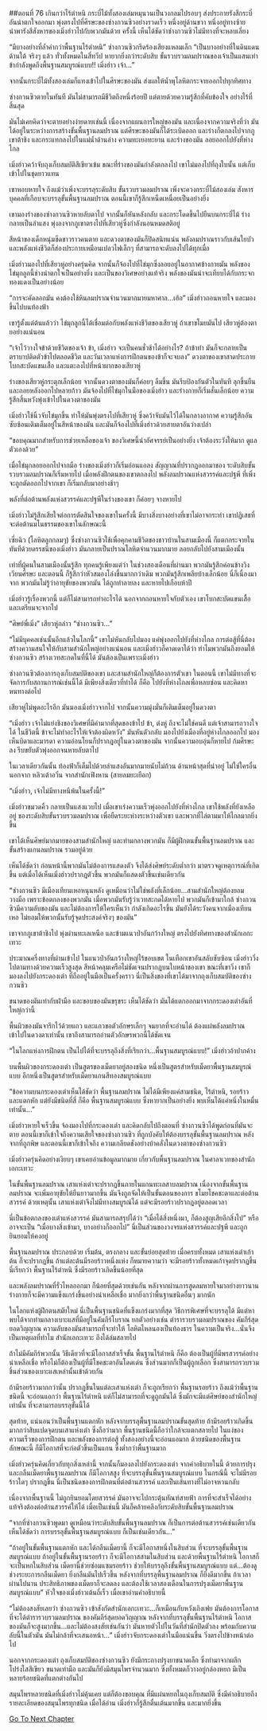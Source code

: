 ##ตอนที่ 76 เกินกว่าไร้ตำหนิ
กระบี่ไม้ทั้งสองเล่มหมุนวนเป็นวงกลมไปรอบๆ ส่งประกายรังสีกระบี่อันน่าตกใจออกมา พุ่งตรงไปที่ศีรษะของซ่างกวนซิวอย่างรวดเร็ว หนึ่งอยู่ด้านขวา หนึ่งอยู่ทางซ้าย นำพารังสีสังหารของเมิ่งฮ่าวไปกับพวกมันด้วย ครั้งนี้ เห็นได้ชัดว่าซ่างกวนซิวไม่มีทางที่จะหลบเลี่ยง

“มีบางอย่างที่ล้ำค่ากว่าพื้นฐานไร้ตำหนิ” ซ่างกวนซิวกรีดร้องเสียงแหลมเล็ก “เป็นบางอย่างที่ในดินแดนด้านใต้ จริงๆ แล้ว ทั่วทั้งหมดในสี่ทวีป หายากยิ่งกว่าระดับสิบ ขั้นรวบรวมลมปราณของเจ้าเป็นแสนเท่า ข้ากำลังพูดถึงพื้นฐานสมบูรณ์แบบ!! เมิ่งฮ่าว เจ้า…” 

จากนั้นกระบี่ไม้ทั้งสองเล่มก็แทงเข้าไปในศีรษะของมัน ส่งผลให้น้ำพุโลหิตกระจายออกไปทุกทิศทาง

ซ่างกวนซิวตายในทันที มันไม่สามารถมีชีวิตถึงหนึ่งร้อยปี แต่ตายด้วยความรู้สึกที่คับข้องใจ อย่างไร้ที่สิ้นสุด

มันไม่เคยคิดว่าจะตายอย่างง่ายดายเช่นนี้ เนื่องจากแผนการใหญ่ของมัน และเนื่องจากความจริงที่ว่า มันได้อยู่ในระหว่างการสร้างขั้นพื้นฐานลมปราณ แต่ศีรษะของมันก็ได้ระเบิดออก และร่างก็ตกลงไปจากภูเขาต้าชิง และกระแทกลงไปในแม่น้ำด้านล่าง ความทะเยอทะยาน และร่างของมัน ลอยออกไปยังที่ห่างไกล

เมิ่งฮ่าวคว้าจับถุงเก็บสมบัติสีเขียวเข้ม ขณะที่ร่างของมันกำลังตกลงไป เขาไม่มองไปที่ถุงใบนั้น แต่เก็บเข้าไปในชุดยาวแทน

เขาหอบหายใจ ถึงแม้ว่าเพิ่งจะบรรลุระดับสิบ ขั้นรวบรวมลมปราณ เพิ่งจะควงกระบี่ไม้สองเล่ม สังหารบุคคลที่เกือบจะบรรลุขั้นพื้นฐานลมปราณ ตอนนี้เขาก็รู้สึกเหน็ดเหนื่อยเป็นอย่างยิ่ง

เขามองร่างของซ่างกวนซิวหายลับตาไป จากนั้นก็หันหลังกลับ และกระโดดขึ้นไปยืนบนกระบี่ไม้ ร่างกลายเป็นลำแสง พุ่งลงจากภูเขาตรงไปที่เสียวหู่ซึ่งกำลังนอนหมดสติอยู่

สีหน้าของเด็กหนุ่มซีดขาวราวคนตาย และดวงตาของมันก็ปิดสนิทแน่น พลังลมปราณราวกับเส้นใยบัว และพลังแห่งชีวิตก็ส่องประกายเหมือนเปลวไฟเล็กๆ ที่สามารถจะดับลงไปได้ทุกเมื่อ

เมิ่งฮ่าวมองไปที่เสียวหู่อย่างครุ่นคิด จากนั้นก็จ้องไปที่ไข่มุกซึ่งลอยอยู่ในอากาศข้างกายมัน พลังของไข่มุกลูกนี้ช่างน่าตกใจเป็นอย่างยิ่ง และเป็นของวิเศษอย่างแท้จริง พลังของมันน่าจะเทียบได้กับกระจกทองแดงเป็นอย่างน้อย

“การจะคัดลอกมัน คงต้องใช้หินลมปราณจำนวนมากมายมหาศาล…เฮ้อ” เมิ่งฮ่าวถอนหายใจ และมองขึ้นไปบนท้องฟ้า

เขารู้ตั้งแต่ต้นแล้วว่า ไข่มุกลูกนี้ได้เชื่อมต่อกับพลังแห่งชีวิตของเสียวหู่ ถ้าเขาขโมยมันไป เสียวหู่ต้องตายอย่างแน่นอน

“เจ้าไว้วางใจข้าด้วยชีวิตของเจ้า ข้า, เมิ่งฮ่าว จะเป็นคนชั่วช้าได้อย่างไร? ถ้าข้าทำ มันก็จะกลายเป็นตราบาปติดตัวข้าไปตลอดชีวิต และวันเวลาแห่งการฝึกตนของข้าก็จะจบลง” ดวงตาของเขาสาดประกาย โบกสะบัดแขนเสื้อ และแตะลงไปที่หน้าผากของเสียวหู่

ร่างของเสียวหู่กระตุกเล็กน้อย จากนั้นดวงตาของมันก็ค่อยๆ ลืมขึ้น มันรีบป้องกันตัวในทันที ลุกขึ้นยืน และถอยหลังออกไปหลายก้าว มันจ้องไปที่ไข่มุกในมือของเมิ่งฮ่าว และร่างกายก็เริ่มสั่นเล็กน้อย ความรู้สึกสิ้นหวังพุ่งเข้าไปในดวงตาของมัน

เมิ่งฮ่าวใช้นิ้วจับไข่มุกขึ้น ทำให้มันพุ่งตรงไปที่เสียวหู่ ซึ่งคว้าจับมันไว้ได้ในกลางอากาศ ความรู้สึกอันซับซ้อนเติมเต็มอยู๋ในสีหน้าของมัน และมันก็จ้องไปที่เมิ่งฮ่าวด้วยสายตาอันว่างเปล่า

“ขอบคุณมากสำหรับการช่วยเหลือของเจ้า ของวิเศษนี้น่าอัศจรรย์เป็นอย่างยิ่ง เจ้าต้องระวังให้มาก ดูแลตัวเองด้วย” 

เมื่อไข่มุกลอยออกไปจากมือ ร่างของเมิ่งฮ่าวก็เริ่มอ่อนแอลง สัญญาณที่ปรากฎออกมาของ ระดับสิบขั้นรวบรวมลมปราณก็เริ่มหายไป เมื่อพลังฝึกตนของเขาตกลงไป พลังลมปราณแห่งสวรรค์และปฐพี ที่เพิ่งจะถูกตัดออกไปจากเขา ก็เริ่มกลับมาอย่างช้าๆ

พลังที่ต่อต้านพลังแห่งสวรรค์และปฐพีในร่างของเขา ก็ค่อยๆ จางหายไป

เมิ่งฮ่าวไม่รู้สึกเสียใจต่อการตัดสินใจของเขาในครั้งนี้ มีบางสิ่งบางอย่างที่เขาไม่อาจกระทำ เขาปฏิเสธที่จะต่อต้านมโนธรรมของเขาในลักษณะนี้

เซี่ยฉิว (โลหิตลูกกลมๆ) ซึ่งซ่างกวนซิวใช้เพื่อคุกคามชีวิตของชาวบ้านในสามเมืองนี้ ก็แตกกระจายในทันทีด้วยดรรชนีของเมิ่งฮ่าว มันกลายเป็นปราณโลหิตจำนวนมากมาย ลอยกลับไปยังสามเมืองนั้น

เท่าที่ผู้คนในสามเมืองนั้นรู้สึก ทุกคนรู้เพียงแต่ว่า ในช่วงสองเดือนที่ผ่านมา พวกมันรู้สึกค่อนข้างวิงเวียนศีรษะ และตอนนี้ ก็รู้สึกว่าหัวสมองโล่งขึ้นมากกว่าเดิม พวกมันรู้สึกเพลียบ้างเล็กน้อย นี่ก็เนื่องมาจาก พวกมันไม่รู้ว่าอายุขัยของพวกมัน ได้ถูกทำลายลง และหายไปเกือบห้าปี

เมิ่งฮ่าวรู้เรื่องพวกนี้ แต่ก็ไม่สามารถทำอะไรได้ นอกจากถอนหายใจกับตัวเอง เขาโบกสะบัดแขนเสื้อ และเตรียมจะจากไป

“ศิษย์พี่เมิ่ง” เสียวหู่กล่าว “ซ่างกวนซิว…”

“ไม่มีบุคคลเช่นนั้นอีกแล้วในโลกนี้” เขาไม่หันกลับไปมอง แค่พุ่งออกไปยังที่ห่างไกล การต่อสู้ที่นี่ต้องสร้างความสนใจให้กับสามสำนักใหญ่อย่างแน่นอน และเมิ่งฮ่าวก็คาดเดาได้ว่า ทำไมพวกมันถึงยอมให้ซ่างกวนซิว สร้างเวทสะกดในที่นี้ได้ มันต้องเป็นเพราะเมิ่งฮ่าว 

ซ่างกวนซิวต้องการถุงเก็บสมบัติของเขา และสามสำนักใหญ่ก็ต้องการตัวเขา ในตอนนี้ เขาไม่มีทางที่จะจัดการกับสถานการณ์เช่นนี้ได้ มีเพียงสิ่งเดียวที่ทำได้ ก็คือ ไปยังที่ห่างไกลเพื่อหลบซ่อน และคิดหาหนทางต่อไป

เสียวหู่ไม่พูดอะไรอีก มันมองเมิ่งฮ่าวจากไป จากนั้นความมุ่งมั่นก็เติมเต็มอยู่ในดวงตา

“เมิ่งฮ่าว เจ้าไม่แย่งชิงของวิเศษที่มีค่ามากที่สุดของข้าไป ข้า, ต๋งหู่ ถึงจะไม่ใช่คนดี แต่เจ้าสามารถวางใจได้ ในชีวิตนี้ ข้าจะไม่ทำอะไรให้เจ้าต้องผิดหวัง” มันหันตัวกลับ มองไปยังเมืองที่อยู่ห่างไกลออกไป มองเห็นบิดาและมารดา ความอ่อนโยนก็ปรากฎอยู่ในดวงตาของมัน จากนั้นความอบอุ่นก็หายไป ก้มศีรษะลง รีบขยับตัวพุ่งออกจนหายลับตาไป

ในเวลาเดียวกันนั้น ท้องฟ้าก็เต็มไปด้วยลำแสงอันมากมายนับไม่ถ้วน ด้านหน้าสุดที่นำอยู่ ไม่ใช่ใครอื่น นอกจาก หลิวเต้าอวิ๋น จากสำนักเฟิงหาน (สายลมยะเยือก)

“เมิ่งฮ่าว, เจ้าไม่มีทางหนีพ้นในครั้งนี้!”

เมิ่งฮ่าวขมวดคิ้ว กลายเป็นแสงแวบไป เมื่อเขาเร่งความเร็วพุ่งออกไปยังที่ห่างไกล เขาใช้พลังที่ยังเหลืออยู่ ของระดับสิบขั้นรวบรวมลมปราณ เพื่อยืดระยะห่างระหว่างตัวเขา และพวกที่ไล่ตามมาให้ไกลมากยิ่งขึ้น 

เขาได้เห็นศิษย์มากมายของสามสำนักใหญ่ และท่ามกลางพวกมัน ก็มีผู้ฝึกตนขั้นพื้นฐานลมปราณ และขั้นสร้างแกนลมปราณ รวมอยู่ด้วย

เห็นได้ชัดว่า ก่อนหน้านี้พวกมันไม่ต้องการแสดงตัว จึงได้ส่งศิษย์ระดับต่ำกว่า มาตรวจดูเหตุการณ์ที่เกิดขึ้น แต่เมื่อได้เห็นเมิ่งฮ่าวปรากฎตัวขึ้น พวกมันก็แสดงตัวขึ้นเช่นเดียวกัน

“ซ่างกวนซิว มีเมืองเทียนเหอหนุนหลัง ดูเหมือนว่าไม่ใช่พลังที่เล็กน้อย…สามสำนักใหญ่ต้องยอมวางมือ เพราะข้อตกลงของพวกมัน เมื่อพวกมันรับรู้ว่าเวทสะกดได้หายไป พวกมันก็เข้ามาใกล้ ซ่างกวนซิวมีความลับของมัน และไม่ต้องการให้ใครเห็นว่า กำลังเกิดอะไรขึ้น มันยังได้ระวังคนจากเมืองเทียนเหอ ไม่ยอมให้พวกนั้นรับรู้จุดประสงค์จริงๆ ของมัน”

เขาจากภูเขาต้าชิงไป พุ่งผ่านทะเลเหนือ และข้ามแนวป่าอันกว้างใหญ่ ตรงไปยังทิศทางของสำนักเอกะเทวะ

ประมาณครี่งทางที่ผ่านเข้าไป ในแนวป่าอันกว้างใหญ่ไร้ขอบเขต ในเทือกเขาอันสลับซับซ้อน เมิ่งฮ่าววิ่งไปตามทางด้วยความเร็วสูงสุด สีหน้าคลุมเครือไม่ชัดเจนปรากฎบนใบหน้าของเขา ขณะที่เขาวิ่ง เขาก็มองลงไปยังกระดองเต่า ที่ถืออยู่ในมือเป็นครั้งคราว นี่เป็นสิ่งของที่เขาได้มาจากถุงเก็บสมบัติของซ่างกวนซิว

ขนาดของมันเท่ากับฝ่ามือ และขอบของมันขรุขระ เห็นได้ชัดว่า มันได้แตกออกมาจากกระดองเต่าอันที่ใหญ่กว่านี้

พื้นผิวของมันจารึกไว้ด้วยแถว และแถวขอตัวอักษรเล็กๆ จนยากที่จะอ่านได้ ต้องแผ่พลังลมปราณเข้าไปในดวงตาเท่านั้น เขาถึงสามารถอ่านตัวอักษรพวกนี้ได้ชัดเจน

“ในโลกแห่งการฝึกตน เป็นไปได้ที่จะบรรลุถึงสิ่งที่เรียกว่า…พื้นฐานสมบูรณ์แบบ!” เมิ่งฮ่าวอ้าปากค้าง

บนพื้นผิวของกระดองเต่า เป็นสูตรของเม็ดยาอยู่สองชนิด หนึ่งเป็นสูตรสำหรับเม็ดยาพื้นฐานสมบูรณ์แบบ อีกหนึ่งเป็นสูตรสำหรับเม็ดยาแกนสีทองสมบูรณ์แบบ

“ข้อความบนกระดองเต่าเห็นได้ชัดว่า พื้นฐานลมปราณ ไม่ได้มีเพียงแค่สามชนิด, ไร้ตำหนิ, รอยร้าว และแตกหัก แต่ยังมีชนิดที่สี่ ก็คือ พื้นฐานสมบูรณ์แบบ ซึ่งหายากเป็นอย่างยิ่ง พบเห็นได้แค่หนึ่งในหมื่นเท่านั้น…” 

เมิ่งฮ่าวหายใจเร็วขึ้น จ้องมองไปที่กระดองเต่า และคิดกลับไปถึงตอนที่ ซ่างกวนซิวได้พูดก่อนที่มันจะตาย ตอนนี้เขาก็เข้าใจถึงความเสียใจของซ่างกวนซิว ที่ถูกบังคับให้ต้องบรรลุขั้นพื้นฐานลมปราณ หลังจากที่ถูกพิษ และตอนนี้เขาก็เข้าใจถึง ความเกลียดชังอย่างบ้าคลั่งในดวงตาของซ่างกวนซิว

เมิ่งฮ่าวครุ่นคิดอย่างเงียบๆ เขาเคยอ่านข้อมูลมากมาย เกี่ยวกับพื้นฐานลมปราณ ในศาลาเวทของสำนักเอกะเทวะ

ในขั้นพื้นฐานลมปราณ เสาแห่งเต๋าจะปรากฎขึ้นภายในแกนทะเลสาบลมปราณ เนื่องจากขั้นพื้นฐานลมปราณ จะเพิ่มอายุขัยให้ยืนยาวมากขึ้น มันจึงถูกจัดให้เป็นขั้นตอนของการ ขโมยโชคชะตาและต่อต้านสวรรค์ ด้วยเหตุนั้น เสาแห่งเต๋าจึงไม่มีทางสมบูรณ์ได้ แต่จะมีรอยร้าวปรากฎอยู่ตลอดเวลา

นี่เป็นข้อตกลงของเต๋าแห่งสวรรค์ มันสามารถสรุปได้ว่า “เมื่อได้สิ่งหนึ่งมา, ก็ต้องสูญเสียอีกสิ่งไป” หรืออาจจะเป็น “เมื่อบางสิ่งเข้ามา, บางอย่างก็ออกไป” นี่เป็นส่วนของวงจรแห่งสวรรค์และปฐพี และถูกยินยอมให้คงอยู่

พื้นฐานลมปราณ ประกอบด้วย เริ่มต้น, ตรงกลาง และขั้นย่อยสุดท้าย เมื่อครบทั้งหมด เสาแห่งเต๋าเก้าต้น ก็จะปรากฎขึ้น ถ้าแต่ละต้นมีรอยร้าวหนึ่งแห่ง ก็หมายความว่า จะมีรอยร้าวทั้งหมดเก้าจุดปรากฎขึ้น นี่เรียกว่า พื้นฐานไร้ตำหนิ ซึ่งมีรอยร้าวเกิดขึ้นน้อยที่สุด 

และพลังลมปราณที่รั่วไหลออกมา ก็น้อยที่สุดด้วยเช่นกัน หลังจากผ่านการสูดลมหายใจมาอย่างยาวนาน ร่างกายก็จะมีความแข็งแกร่งขึ้นอย่างน่าเหลือเชื่อ มากยิ่งกว่าพื้นฐานชนิดอื่นๆ มากนัก

ในโลกแห่งผู้ฝึกตนสมัยใหม่ นี่เป็นพื้นฐานชนิดที่แข็งแกร่งมากที่สุด วิธีการพิเศษที่จะบรรลุได้ มีแต่หาพบได้จากท่ามกลางเบาะแสที่มีอยู่ในคัมภีร์โบราณ ยกตัวอย่างเช่น ตำรารวบรวมลมปราณของ คัมภีร์สุดยอดวิญญาณ ความลับของมันสามารถที่จะทำให้ โลหิตไหลนองเป็นท้องธาร ในความเป็นจริง…นั่นจึงเป็นเหตุผลที่ทำไม สำนักเอกะเทวะ ถึงได้ล่มสลายไป

ถ้าไม่มีคัมภีร์พวกนั้น วิธีเดียวที่จะมีโอกาสสำเร็จขั้น พื้นฐานไร้ตำหนิ ก็คือ ต้องเป็นผู้ที่มีพรสวรรค์อย่างน่าเหลือเชื่อ หรือไม่ก็ต้องเป็นผู้ที่มีโชคชะตาอันโดดเด่น ซึ่งส่วนมากก็เป็นผู้ถูกเลือก ซึ่งสามารถรวบรวมชิ้นส่วนของเบาะแสเหล่านั้นเข้าด้วยกัน

ถ้ามีรอยร้าวมากกว่านั้น ปรากฎขึ้นในแต่ละเสาแห่งเต๋า ก็จะถูกเรียกว่า พื้นฐานรอยร้าว ถึงแม้ว่าพื้นฐานชนิดนี้ จะอ่อนแอกว่า พื้นฐานไร้ตำหนิ แต่ก็ไม่สามารถที่จะดูถูกมันได้ ซึ่งมักจะมีแต่ศิษย์ของสำนักใหญ่เท่านั้น ที่จะสามารถบรรลุขั้นนี้ได้

สุดท้าย, แน่นอนว่าเป็นพื้นฐานแตกหัก หลังจากบรรลุพื้นฐานลมปราณขั้นสุดท้าย ถ้ามีรอยร้าวเกิดขึ้นมากกว่าสิบแปดจุดบนเสาแห่งเต๋า ซึ่งถือว่ามาก พื้นฐานชนิดนี้ถือว่าใกล้จะแตกสลายไป ในแง่ของความเร็วของการฝึกตน และพลังของการต่อสู้ ทั้งสองอย่างนี้จะอ่อนแอมาก ด้วยชนิดของพื้นฐานลักษณะนี้ ก็มีโอกาสที่จะก่อตัวขึ้นเป็นแกน ซึ่งต่ำกว่าพื้นฐานมาก

เมิ่งฮ่าวครุ่นคิดเกี่ยวกับทุกสิ่งเหล่านี้ จากนั้นก็มองลงไปยังกระดองเต่า จากคำอธิบายในนี้ ด้วยการปรุง และกลืนเม็ดยาพื้นฐานลมปราณ ก็มีโอกาสสูง ที่จะบรรลุขั้นพื้นฐานสมบูรณ์แบบ ในกรณีนี้ จะไม่มีรอยร้าวใดๆ ปรากฎขึ้น นี่เป็นชนิดของการฝึกตนที่ต่อต้านสวรรค์ และเป็นเส้นทางที่ไม่อาจหวนกลับ

เนื่องจากพื้นฐานนี้ ไม่ถูกยินยอมโดยสวรรค์ มันอาจจะไปกระตุ้นทัณฑ์สายฟ้า การที่จะสำเร็จได้อย่างแท้จริงต้องต่อต้านสวรรค์ให้ได้ เมื่อเป็นเช่นนี้ มันก็คล้ายคลึงกับระดับสิบขั้นพื้นฐานลมปราณ

“จากที่ซ่างกวนซิวพูดมา ดูเหมือนว่าระดับสิบขั้นพื้นฐานลมปราณ ก็เป็นการต่อต้านสวรรค์เช่นเดียวกัน เห็นได้ชัดว่า การบรรลุขั้นพื้นฐานสมบูรณ์แบบ ก็เป็นเช่นเดียวกัน…”

“ถ้าอยู่ในขั้นพื้นฐานแตกหัก และได้กลืนเม็ดยานี้ ก็จะมีโอกาสหนึ่งในสิบส่วน ที่จะบรรลุขั้นพื้นฐานสมบูรณ์แบบ ถ้าอยู่ในขั้นพื้นฐานรอยร้าว ก็จะมีโอกาสสามในสิบส่วน และด้วยพื้นฐานไร้ตำหนิ โอกาสก็จะเป็นหกในสิบส่วน เม็ดยานี้ช่วยซ่อมแซมรอยร้าว ช่วยให้บรรลุถึงขั้นพื้นฐานสมบูรณ์แบบ แต่…ต้องดูช่วงระยะการกลืนเม็ดยา ยิ่งกลืนมันไปเร็วขึ้น หลังจากที่บรรลุพื้นฐานลมปราณ ก็ยิ่งดีมากขึ้น ถ้าเวลาผ่านไปนาน ประสิทธิภาพของเม็ดยาก็จะลดลง และต้องใช้เวลาสองเดือนในการปรุงเม็ดยาพื้นฐานสมบูรณ์แบบ” หัวใจของเมิ่งฮ่าวเต้นถี่เร็ว เมื่อเขาอ่านคำอธิบายนี้

“ไม่ต้องสงสัยเลยว่า ซ่างกวนซิว เข้าสังกัดสำนักเอกะเทวะ…ก็เหมือนกับหวังเถิงเฟย มันต้องการโอกาสที่จะได้ตำรารวบรวมลมปราณ ของคัมภีร์สุดยอดวิญญาณ หลังจากที่บรรลุขั้นพื้นฐานไร้ตำหนิ โอกาสของมันก็จะสูงมากขึ้น…และไม่ต้องสงสัยเช่นกันว่า มันหายตัวไปในวันที่สำนักปิดตัวลง พร้อมกับความลับนี้ในตัวมัน มันไม่กล้าที่จะเสนอหน้า…” เมิ่งฮ่าวจับกระดองเต่าในมือแน่นขึ้น วิ่งตรงไปข้างหน้าต่อไป

นอกจากกระดองเต่า ถุงเก็บสมบัติของซ่างกวนซิว ยังมีกระถางปรุงยาขนาดเล็ก ซึ่งทำมาจากผลึกโปร่งใสสีเขียว ขนาดเท่ามือ และมันก็ยังมีสมุนไพรจำนวนมาก ซึ่งทั้งหมดก็วางอยู่กล่องหยก มีเป็นหลายร้อยชนิดที่แตกต่างกันไป

สมุนไพรหลายชนิดที่เมิ่งฮ๋าวไม่คุ้นเคย แต่ก็ต้องขอบคุณ ที่มีแผ่นหยกในถุงเก็บสมบัติ ซึ่งมีคำอธิบายถึงรายละเอียดของสมุนไพรทุกชนิด เมื่อได้อ่าน เมิ่งฮ่าวก็รู้สึกตื่นเต้นมากขึ้น และมากยิ่งขึ้น


[Go To Next Chapter]( ./77.md)